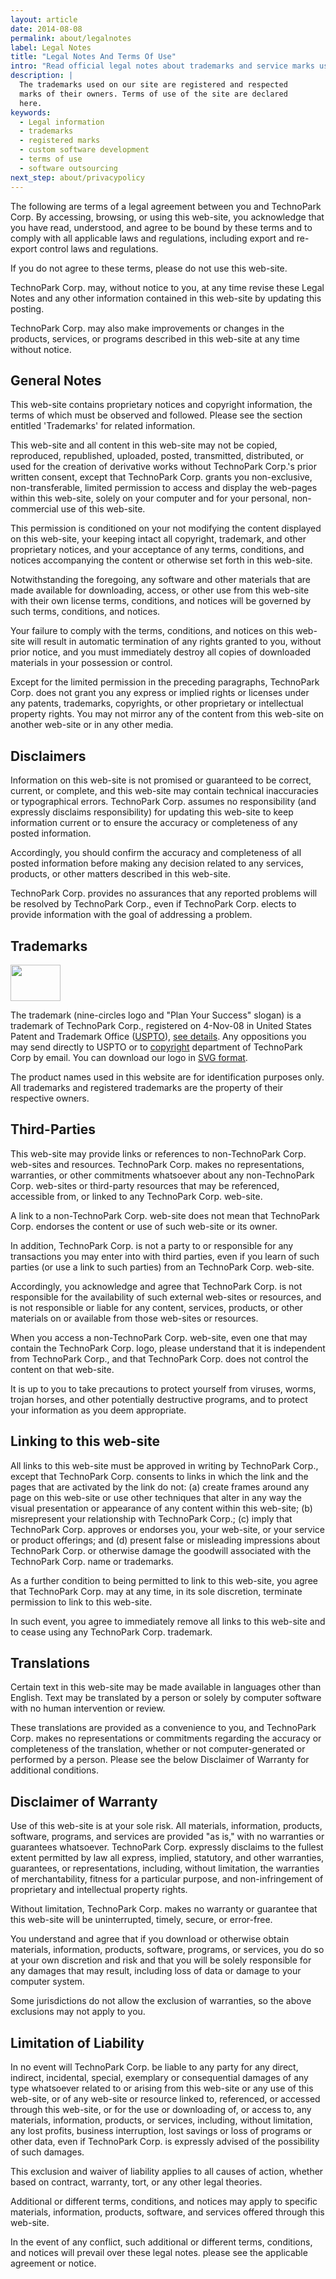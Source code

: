 ```yaml
---
layout: article
date: 2014-08-08
permalink: about/legalnotes
label: Legal Notes
title: "Legal Notes And Terms Of Use"
intro: "Read official legal notes about trademarks and service marks used online"
description: |
  The trademarks used on our site are registered and respected
  marks of their owners. Terms of use of the site are declared
  here.
keywords:
  - Legal information
  - trademarks
  - registered marks
  - custom software development
  - terms of use
  - software outsourcing
next_step: about/privacypolicy
---
```


The following are terms of a legal agreement between you and TechnoPark Corp. By accessing,
browsing, or using this web-site, you acknowledge that you have read, understood, and agree to be
bound by these terms and to comply with all applicable laws and regulations, including export and
re-export control laws and regulations.

If you do not agree to these terms, please do not use this web-site.

TechnoPark Corp. may, without notice to you, at any time revise these Legal Notes and any other
information contained in this web-site by updating this posting.

TechnoPark Corp. may also make improvements or changes in the products, services, or programs
described in this web-site at any time without notice.

## General Notes

This web-site contains proprietary notices and copyright information, the terms of which must be
observed and followed. Please see the section entitled 'Trademarks' for related information.

This web-site and all content in this web-site may not be copied, reproduced, republished, uploaded,
posted, transmitted, distributed, or used for the creation of derivative works without TechnoPark
Corp.'s prior written consent, except that TechnoPark Corp. grants you non-exclusive,
non-transferable, limited permission to access and display the web-pages within this web-site,
solely on your computer and for your personal, non-commercial use of this web-site.

This permission is conditioned on your not modifying the content displayed on this web-site, your
keeping intact all copyright, trademark, and other proprietary notices, and your acceptance of any
terms, conditions, and notices accompanying the content or otherwise set forth in this web-site.

Notwithstanding the foregoing, any software and other materials that are made available for
downloading, access, or other use from this web-site with their own license terms, conditions, and
notices will be governed by such terms, conditions, and notices.

Your failure to comply with the terms, conditions, and notices on this web-site will result in
automatic termination of any rights granted to you, without prior notice, and you must immediately
destroy all copies of downloaded materials in your possession or control.

Except for the limited permission in the preceding paragraphs, TechnoPark Corp. does not grant you
any express or implied rights or licenses under any patents, trademarks, copyrights, or other
proprietary or intellectual property rights. You may not mirror any of the content from this
web-site on another web-site or in any other media.

## Disclaimers

Information on this web-site is not promised or guaranteed to be correct, current, or complete, and
this web-site may contain technical inaccuracies or typographical errors. TechnoPark Corp. assumes
no responsibility (and expressly disclaims responsibility) for updating this web-site to keep
information current or to ensure the accuracy or completeness of any posted information.

Accordingly, you should confirm the accuracy and completeness of all posted information before
making any decision related to any services, products, or other matters described in this web-site.

TechnoPark Corp. provides no assurances that any reported problems will be resolved by TechnoPark
Corp., even if TechnoPark Corp. elects to provide information with the goal of addressing a problem.

## Trademarks

<img style="width:80px;height:58px;" src="//img.technoparkcorp.com/logo.svg"/>

The trademark (nine-circles logo and "Plan Your Success" slogan) is a trademark of TechnoPark Corp., registered on
4-Nov-08 in United States Patent and Trademark Office ([USPTO](http://www.uspto.gov)), [see
details](http://tarr.uspto.gov/servlet/tarr?regser=serial&entry=77438094). Any oppositions you may
send directly to USPTO or to [copyright](mailto:pr@technoparkcorp.com) department of TechnoPark Corp
by email. You can download our logo in [SVG format](http://img.technoparkcorp.com/logo.svg).

The product names used in this website are for identification purposes only. All trademarks and
registered trademarks are the property of their respective owners.

## Third-Parties

This web-site may provide links or references to non-TechnoPark Corp. web-sites and resources.
TechnoPark Corp. makes no representations, warranties, or other commitments whatsoever about any
non-TechnoPark Corp. web-sites or third-party resources that may be referenced, accessible from, or
linked to any TechnoPark Corp. web-site.

A link to a non-TechnoPark Corp. web-site does not mean that TechnoPark Corp. endorses the content
or use of such web-site or its owner.

In addition, TechnoPark Corp. is not a party to or responsible for any transactions you may enter
into with third parties, even if you learn of such parties (or use a link to such parties) from an
TechnoPark Corp. web-site.

Accordingly, you acknowledge and agree that TechnoPark Corp. is not responsible for the availability
of such external web-sites or resources, and is not responsible or liable for any content, services,
products, or other materials on or available from those web-sites or resources.

When you access a non-TechnoPark Corp. web-site, even one that may contain the TechnoPark Corp.
logo, please understand that it is independent from TechnoPark Corp., and that TechnoPark Corp. does
not control the content on that web-site.

It is up to you to take precautions to protect yourself from viruses, worms, trojan horses, and
other potentially destructive programs, and to protect your information as you deem appropriate.

## Linking to this web-site

All links to this web-site must be approved in writing by TechnoPark Corp., except that TechnoPark
Corp. consents to links in which the link and the pages that are activated by the link do not: (a)
create frames around any page on this web-site or use other techniques that alter in any way the
visual presentation or appearance of any content within this web-site; (b) misrepresent your
relationship with TechnoPark Corp.; (c) imply that TechnoPark Corp. approves or endorses you, your
web-site, or your service or product offerings; and (d) present false or misleading impressions
about TechnoPark Corp. or otherwise damage the goodwill associated with the TechnoPark Corp. name or trademarks.

As a further condition to being permitted to link to this web-site, you agree that TechnoPark Corp.
may at any time, in its sole discretion, terminate permission to link to this web-site.

In such event, you agree to immediately remove all links to this web-site and to cease using any
TechnoPark Corp. trademark.

## Translations

Certain text in this web-site may be made available in languages other than English. Text may be
translated by a person or solely by computer software with no human intervention or review.

These translations are provided as a convenience to you, and TechnoPark Corp. makes no
representations or commitments regarding the accuracy or completeness of the translation, whether or
not computer-generated or performed by a person. Please see the below Disclaimer of Warranty for
additional conditions.

## Disclaimer of Warranty

Use of this web-site is at your sole risk. All materials, information, products, software, programs,
and services are provided "as is," with no warranties or guarantees whatsoever. TechnoPark Corp.
expressly disclaims to the fullest extent permitted by law all express, implied, statutory, and
other warranties, guarantees, or representations, including, without limitation, the warranties of
merchantability, fitness for a particular purpose, and non-infringement of proprietary and
intellectual property rights.

Without limitation, TechnoPark Corp. makes no warranty or guarantee that this web-site will be
uninterrupted, timely, secure, or error-free.

You understand and agree that if you download or otherwise obtain materials, information, products,
software, programs, or services, you do so at your own discretion and risk and that you will be
solely responsible for any damages that may result, including loss of data or damage to your
computer system.

Some jurisdictions do not allow the exclusion of warranties, so the above exclusions may not apply
to you.

## Limitation of Liability

In no event will TechnoPark Corp. be liable to any party for any direct, indirect, incidental,
special, exemplary or consequential damages of any type whatsoever related to or arising from this
web-site or any use of this web-site, or of any web-site or resource linked to, referenced, or
accessed through this web-site, or for the use or downloading of, or access to, any materials,
information, products, or services, including, without limitation, any lost profits, business
interruption, lost savings or loss of programs or other data, even if TechnoPark Corp. is expressly
advised of the possibility of such damages.

This exclusion and waiver of liability applies to all causes of action, whether based on contract,
warranty, tort, or any other legal theories.

Additional or different terms, conditions, and notices may apply to specific materials, information,
products, software, and services offered through this web-site.

In the event of any conflict, such additional or different terms, conditions, and notices will
prevail over these legal notes. please see the applicable agreement or notice.
